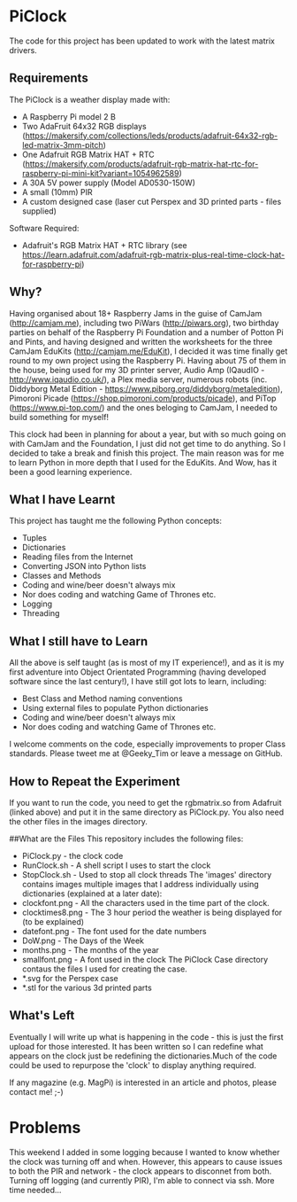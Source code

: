 # PiClock

The code for this project has been updated to work with the latest matrix drivers.

## Requirements
The PiClock is a weather display made with:
* A Raspberry Pi model 2 B
* Two AdaFruit 64x32 RGB displays (https://makersify.com/collections/leds/products/adafruit-64x32-rgb-led-matrix-3mm-pitch)
* One Adafruit RGB Matrix HAT + RTC (https://makersify.com/products/adafruit-rgb-matrix-hat-rtc-for-raspberry-pi-mini-kit?variant=1054962589)
* A 30A 5V power supply (Model AD0530-150W)
* A small (10mm) PIR
* A custom designed case (laser cut Perspex and 3D printed parts - files supplied)

Software Required:
* Adafruit's RGB Matrix HAT + RTC library (see https://learn.adafruit.com/adafruit-rgb-matrix-plus-real-time-clock-hat-for-raspberry-pi)

## Why?
Having organised about 18+ Raspberry Jams in the guise of CamJam (http://camjam.me), including two PiWars (http://piwars.org), two birthday parties on behalf of the Raspberry Pi Foundation and a number of Potton Pi and Pints, and having designed and written the worksheets for the three CamJam EduKits (http://camjam.me/EduKit), I decided it was time finally get round to my own project using the Raspberry Pi.  Having about 75 of them in the house, being used for my 3D printer server, Audio Amp (IQaudIO - http://www.iqaudio.co.uk/), a Plex media server, numerous robots (inc. Diddyborg Metal Edition - https://www.piborg.org/diddyborg/metaledition), Pimoroni Picade (https://shop.pimoroni.com/products/picade), and PiTop (https://www.pi-top.com/) and the ones beloging to CamJam, I needed to build something for myself!

This clock had been in planning for about a year, but with so much going on with CamJam and the Foundation, I just did not get time to do anything.  So I decided to take a break and finish this project.  The main reason was for me to learn Python in more depth that I used for the EduKits.  And Wow, has it been a good learning experience.

## What I have Learnt
This project has taught me the following Python concepts:
* Tuples
* Dictionaries
* Reading files from the Internet
* Converting JSON into Python lists
* Classes and Methods
* Coding and wine/beer doesn't always mix
* Nor does coding and watching Game of Thrones etc.
* Logging
* Threading

## What I still have to Learn
All the above is self taught (as is most of my IT experience!), and as it is my first adventure into Object Orientated Programming (having developed software since the last century!), I have still got lots to learn, including:
* Best Class and Method naming conventions
* Using external files to populate Python dictionaries
* Coding and wine/beer doesn't always mix
* Nor does coding and watching Game of Thrones etc.

I welcome comments on the code, especially improvements to proper Class standards.  Please tweet me at @Geeky_Tim or leave a message on GitHub.

## How to Repeat the Experiment
If you want to run the code, you need to get the rgbmatrix.so from Adafruit (linked above) and put it in the same directory as PiClock.py.
You also need the other files in the images directory.

##What are the Files
This repository includes the following files:
* PiClock.py - the clock code
* RunClock.sh - A shell script I uses to start the clock
* StopClock.sh - Used to stop all clock threads
The 'images' directory contains images multiple images that I address individually using dictionaries (explained at a later date):
* clockfont.png - All the characters used in the time part of the clock.
* clocktimes8.png - The 3 hour period the weather is being displayed for (to be explained)
* datefont.png - The font used for the date numbers
* DoW.png - The Days of the Week
* months.png - The months of the year
* smallfont.png - A font used in the clock
The PiClock Case directory contaus the files I used for creating the case.
* *.svg for the Perspex case
* *.stl for the various 3d printed parts

## What's Left
Eventually I will write up what is happening in the code - this is just the first upload for those interested. It has been written so I can redefine what appears on the clock just be redefining the dictionaries.Much of the code could be used to repurpose the 'clock' to display anything required.

If any magazine (e.g. MagPi) is interested in an article and photos, please contact me! ;-)

# Problems
This weekend I added in some logging because I wanted to know whether the clock was turning off and when. However, this appears to cause issues to both the PIR and network - the clock appears to disconnet from both.  Turning off logging (and currently PIR), I'm able to connect via ssh.  More time needed...

